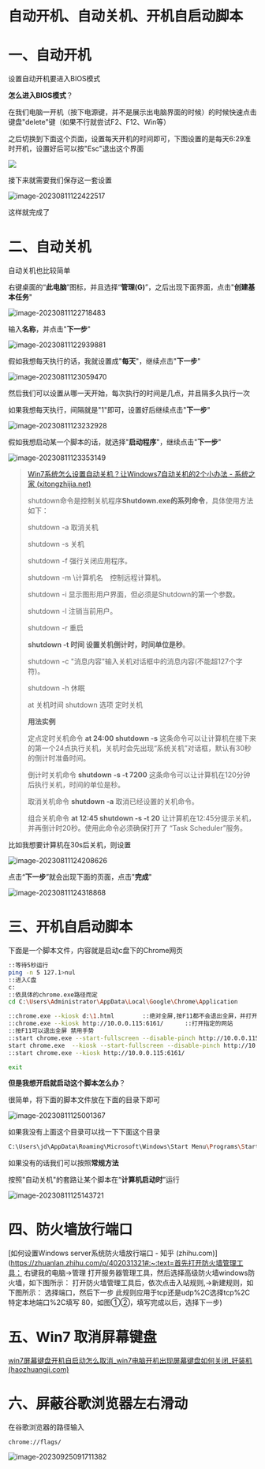 # 自动开机、自动关机、开机自启动脚本

# 一、自动开机

设置自动开机要进入BIOS模式

**怎么进入BIOS模式**？

在我们电脑一开机（按下电源键，并不是展示出电脑界面的时候）的时候快速点击键盘"delete"键（如果不行就尝试F2、F12、Win等）

之后切换到下面这个页面，设置每天开机的时间即可，下图设置的是每天6:29准时开机，设置好后可以按"Esc"退出这个界面



![](https://picture-typora-zhangjingqi.oss-cn-beijing.aliyuncs.com/image-20230922151419696.png)





接下来就需要我们保存这一套设置

![image-20230811122422517](https://picture-typora-zhangjingqi.oss-cn-beijing.aliyuncs.com/image-20230811122422517.png)

这样就完成了

# 二、自动关机

自动关机也比较简单

右键桌面的“**此电脑**”图标，并且选择“**管理(G)**”，之后出现下面界面，点击"**创建基本任务**"

![image-20230811122718483](https://picture-typora-zhangjingqi.oss-cn-beijing.aliyuncs.com/image-20230811122718483.png)

输入**名称**，并点击"**下一步**"

![image-20230811122939881](https://picture-typora-zhangjingqi.oss-cn-beijing.aliyuncs.com/image-20230811122939881.png)

假如我想每天执行的话，我就设置成"**每天**"，继续点击"**下一步**"

![image-20230811123059470](https://picture-typora-zhangjingqi.oss-cn-beijing.aliyuncs.com/image-20230811123059470.png)

然后我们可以设置从哪一天开始，每次执行的时间是几点，并且隔多久执行一次

如果我想每天执行，间隔就是"1"即可，设置好后继续点击"**下一步**"

![image-20230811123232928](https://picture-typora-zhangjingqi.oss-cn-beijing.aliyuncs.com/image-20230811123232928.png)

假如我想启动某一个脚本的话，就选择"**启动程序**"，继续点击"**下一步**"

![image-20230811123353149](https://picture-typora-zhangjingqi.oss-cn-beijing.aliyuncs.com/image-20230811123353149.png)



> [Win7系统怎么设置自动关机？让Windows7自动关机的2个小办法 - 系统之家 (xitongzhijia.net)](https://www.xitongzhijia.net/xtjc/20210516/210988.html) 
>
> shutdown命令是控制关机程序**Shutdown.exe的系列命令**，具体使用方法如下：
>
>    shutdown -a 取消关机
>
>    shutdown -s 关机
>
>    shutdown -f 强行关闭应用程序。
>
>    shutdown -m \计算机名　控制远程计算机。
>
>    shutdown -i 显示图形用户界面，但必须是Shutdown的第一个参数。　
>
>    shutdown -l 注销当前用户。
>
>    shutdown -r 重启
>
>    **shutdown -t 时间 设置关机倒计时，时间单位是秒**。
>
>    shutdown -c "消息内容"输入关机对话框中的消息内容(不能超127个字符)。
>
>    shutdown -h 休眠
>
>    at 关机时间 shutdown 选项 定时关机
>
> **用法实例**
>
> 定点定时关机命令 **at 24:00 shutdown -s** 这条命令可以让计算机在接下来的第一个24点执行关机，关机时会先出现“系统关机”对话框，默认有30秒的倒计时准备时间。
>
>    倒计时关机命令 **shutdown -s -t 7200** 这条命令可以让计算机在120分钟后执行关机，时间的单位是秒。
>
>    取消关机命令 **shutdown -a** 取消已经设置的关机命令。
>
>    组合关机命令  **at 12:45 shutdown -s -t 20** 让计算机在12:45分提示关机，并再倒计时20秒。使用此命令必须确保打开了 “Task Scheduler”服务。

比如我想要计算机在30s后关机，则设置

![image-20230811124208626](https://picture-typora-zhangjingqi.oss-cn-beijing.aliyuncs.com/image-20230811124208626.png)

点击“**下一步**”就会出现下面的页面，点击"**完成**"

![image-20230811124318868](https://picture-typora-zhangjingqi.oss-cn-beijing.aliyuncs.com/image-20230811124318868.png)



# 三、开机自启动脚本

下面是一个脚本文件，内容就是启动c盘下的Chrome网页

```sh
::等待5秒运行
ping -n 5 127.1>nul    
::进入C盘
c:  
::依具体的chrome.exe路径而定                   
cd C:\Users\Administrator\AppData\Local\Google\Chrome\Application

::chrome.exe --kiosk d:\1.html        ::绝对全屏,按F11都不会退出全屏，并打开本地磁盘上的网页
::chrome.exe --kiosk http://10.0.0.115:6161/      ::打开指定的网站
::按F11可以退出全屏 禁用手势
::start chrome.exe --start-fullscreen --disable-pinch http://10.0.0.115:6161/
start chrome.exe  --kiosk --start-fullscreen --disable-pinch http://10.0.0.115:6161/
::start chrome.exe --kiosk http://10.0.0.115:6161/

exit
```

**但是我想开启就启动这个脚本怎么办**？

很简单，将下面的脚本文件放在下面的目录下即可

![image-20230811125001367](https://picture-typora-zhangjingqi.oss-cn-beijing.aliyuncs.com/image-20230811125001367.png)

如果我没有上面这个目录可以找一下下面这个目录

```sh
C:\Users\jd\AppData\Roaming\Microsoft\Windows\Start Menu\Programs\Startup
```



如果没有的话我们可以按照**常规方法**

按照"自动关机"的套路让某个脚本在“**计算机启动时**”运行

![image-20230811125143721](https://picture-typora-zhangjingqi.oss-cn-beijing.aliyuncs.com/image-20230811125143721.png)



# 四、防火墙放行端口

[如何设置Windows server系统防火墙放行端口 - 知乎 (zhihu.com)](https://zhuanlan.zhihu.com/p/402031321#:~:text=首先打开防火墙管理工具： 右键我的电脑→管理 打开服务器管理工具，然后选择高级防火墙windows防火墙，如下图所示： 打开防火墙管理工具后，依次点击入站规则,→新建规则，如下图所示： 选择端口，然后下一步 此规则应用于tcp还是udp%2C选择tcp%2C特定本地端口%2C填写 80，如图①②，填写完成以后，选择下一步)



# 五、Win7 取消屏幕键盘

[win7屏幕键盘开机自启动怎么取消_win7电脑开机出现屏幕键盘如何关闭_好装机 (haozhuangji.com)](https://www.haozhuangji.com/xtjc/150725970.html)



# 六、屏蔽谷歌浏览器左右滑动

在谷歌浏览器的路径输入

```
chrome://flags/
```

![image-20230925091711382](https://picture-typora-zhangjingqi.oss-cn-beijing.aliyuncs.com/image-20230925091711382.png)